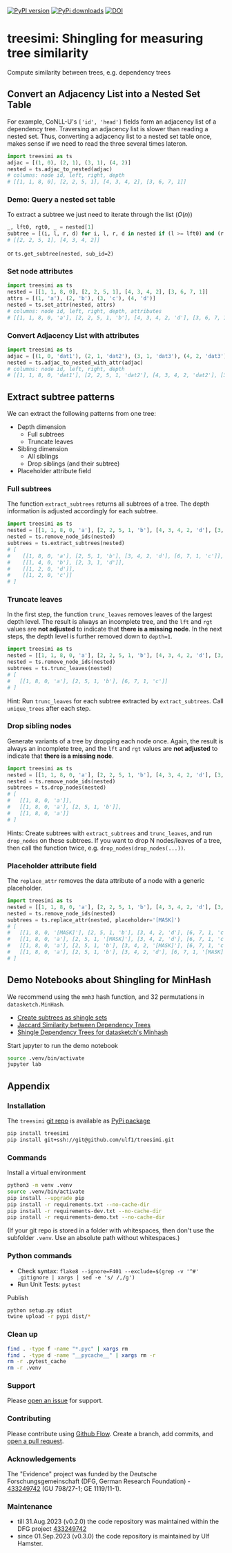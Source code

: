 [![PyPI version](https://badge.fury.io/py/treesimi.svg)](https://badge.fury.io/py/treesimi)
[![PyPi downloads](https://img.shields.io/pypi/dm/treesimi)](https://img.shields.io/pypi/dm/treesimi)
[![DOI](https://zenodo.org/badge/318838452.svg)](https://zenodo.org/badge/latestdoi/318838452)


# treesimi: Shingling for measuring tree similarity
Compute similarity between trees, e.g. dependency trees


## Convert an Adjacency List into a Nested Set Table
For example, CoNLL-U's `['id', 'head']` fields form an adjacency list of a dependency tree.
Traversing an adjacency list is slower than reading a nested set.
Thus, converting a adjacency list to a nested set table once, makes sense if we need to read the three several times lateron.

```py
import treesimi as ts
adjac = [(1, 0), (2, 1), (3, 1), (4, 2)]
nested = ts.adjac_to_nested(adjac)
# columns: node id, left, right, depth
# [[1, 1, 8, 0], [2, 2, 5, 1], [4, 3, 4, 2], [3, 6, 7, 1]]
```

### Demo: Query a nested set table
To extract a subtree we just need to iterate through the list ($O(n)$)

```py
_, lft0, rgt0, _ = nested[1]
subtree = [(i, l, r, d) for i, l, r, d in nested if (l >= lft0) and (r <= rgt0)]
# [[2, 2, 5, 1], [4, 3, 4, 2]]
```

or `ts.get_subtree(nested, sub_id=2)`

### Set node attributes

```py
import treesimi as ts
nested = [[1, 1, 8, 0], [2, 2, 5, 1], [4, 3, 4, 2], [3, 6, 7, 1]]
attrs = [(1, 'a'), (2, 'b'), (3, 'c'), (4, 'd')]
nested = ts.set_attr(nested, attrs)
# columns: node id, left, right, depth, attributes
# [[1, 1, 8, 0, 'a'], [2, 2, 5, 1, 'b'], [4, 3, 4, 2, 'd'], [3, 6, 7, 1, 'c']]
```

### Convert Adjacency List with attributes

```py
import treesimi as ts
adjac = [(1, 0, 'dat1'), (2, 1, 'dat2'), (3, 1, 'dat3'), (4, 2, 'dat3')]
nested = ts.adjac_to_nested_with_attr(adjac)
# columns: node id, left, right, depth
# [[1, 1, 8, 0, 'dat1'], [2, 2, 5, 1, 'dat2'], [4, 3, 4, 2, 'dat2'], [3, 6, 7, 1, 'dat4']]
```


## Extract subtree patterns
We can extract the following patterns from one tree:

* Depth dimension
    * Full subtrees
    * Truncate leaves
* Sibling dimension
    * All siblings
    * Drop siblings (and their subtree)
* Placeholder attribute field


### Full subtrees
The function `extract_subtrees` returns all subtrees of a tree.
The depth information is adjusted accordingly for each subtree.

```py
import treesimi as ts
nested = [[1, 1, 8, 0, 'a'], [2, 2, 5, 1, 'b'], [4, 3, 4, 2, 'd'], [3, 6, 7, 1, 'c']]
nested = ts.remove_node_ids(nested)
subtrees = ts.extract_subtrees(nested)
# [
#    [[1, 8, 0, 'a'], [2, 5, 1, 'b'], [3, 4, 2, 'd'], [6, 7, 1, 'c']],
#    [[1, 4, 0, 'b'], [2, 3, 1, 'd']],
#    [[1, 2, 0, 'd']],
#    [[1, 2, 0, 'c']]
# ]
```

### Truncate leaves
In the first step, the function `trunc_leaves` removes leaves of the largest depth level.
The result is always an incomplete tree, and the `lft` and `rgt` values are **not adjusted** to indicate that **there is a missing node**.
In the next steps, the depth level is further removed down to `depth=1`.

```py
import treesimi as ts
nested = [[1, 1, 8, 0, 'a'], [2, 2, 5, 1, 'b'], [4, 3, 4, 2, 'd'], [3, 6, 7, 1, 'c']]
nested = ts.remove_node_ids(nested)
subtrees = ts.trunc_leaves(nested)
# [
#   [[1, 8, 0, 'a'], [2, 5, 1, 'b'], [6, 7, 1, 'c']]
# ]
```

Hint: Run `trunc_leaves` for each subtree extracted by `extract_subtrees`. Call `unique_trees` after each step.


### Drop sibling nodes
Generate variants of a tree by dropping each node once.
Again, the result is always an incomplete tree, and the `lft` and `rgt` values are **not adjusted** to indicate that **there is a missing node**.

```py
import treesimi as ts
nested = [[1, 1, 8, 0, 'a'], [2, 2, 5, 1, 'b'], [4, 3, 4, 2, 'd'], [3, 6, 7, 1, 'c']]
nested = ts.remove_node_ids(nested)
subtrees = ts.drop_nodes(nested)
# [
#   [[1, 8, 0, 'a']],
#   [[1, 8, 0, 'a'], [2, 5, 1, 'b']],
#   [[1, 8, 0, 'a']]
# ]
```

Hints: Create subtrees with `extract_subtrees` and `trunc_leaves`, and run `drop_nodes` on these subtrees. If you want to drop N nodes/leaves of a tree, then call the function twice, e.g. `drop_nodes(drop_nodes(...))`.


### Placeholder attribute field
The `replace_attr` removes the data attribute of a node with a generic placeholder.

```py
import treesimi as ts
nested = [[1, 1, 8, 0, 'a'], [2, 2, 5, 1, 'b'], [4, 3, 4, 2, 'd'], [3, 6, 7, 1, 'c']]
nested = ts.remove_node_ids(nested)
subtrees = ts.replace_attr(nested, placeholder='[MASK]')
# [
#   [[1, 8, 0, '[MASK]'], [2, 5, 1, 'b'], [3, 4, 2, 'd'], [6, 7, 1, 'c']],
#   [[1, 8, 0, 'a'], [2, 5, 1, '[MASK]'], [3, 4, 2, 'd'], [6, 7, 1, 'c']], 
#   [[1, 8, 0, 'a'], [2, 5, 1, 'b'], [3, 4, 2, '[MASK]'], [6, 7, 1, 'c']], 
#   [[1, 8, 0, 'a'], [2, 5, 1, 'b'], [3, 4, 2, 'd'], [6, 7, 1, '[MASK]']]
# ]
```

## Demo Notebooks about Shingling for MinHash
We recommend using the `mmh3` hash function, and 32 permutations in `datasketch.MinHash`.

- [Create subtrees as shingle sets](https://github.com/ulf1/treesimi/blob/master/demo/Create%20subtrees%20as%20shingle%20sets.ipynb)
- [Jaccard Similarity between Dependency Trees](https://github.com/ulf1/treesimi/blob/master/demo/Jaccard%20Similarity%20between%20Dependency%20Trees.ipynb)
- [Shingle Dependency Trees for datasketch's Minhash](https://github.com/ulf1/treesimi/blob/master/demo/Shingle%20Dependency%20Trees%20for%20datasketch's%20Minhash.ipynb)

Start jupyter to run the demo notebook

```sh
source .venv/bin/activate
jupyter lab
```

## Appendix

### Installation
The `treesimi` [git repo](http://github.com/ulf1/treesimi) is available as [PyPi package](https://pypi.org/project/treesimi)

```sh
pip install treesimi
pip install git+ssh://git@github.com/ulf1/treesimi.git
```

### Commands
Install a virtual environment

```sh
python3 -m venv .venv
source .venv/bin/activate
pip install --upgrade pip
pip install -r requirements.txt --no-cache-dir
pip install -r requirements-dev.txt --no-cache-dir
pip install -r requirements-demo.txt --no-cache-dir
```

(If your git repo is stored in a folder with whitespaces, then don't use the subfolder `.venv`. Use an absolute path without whitespaces.)

### Python commands

* Check syntax: `flake8 --ignore=F401 --exclude=$(grep -v '^#' .gitignore | xargs | sed -e 's/ /,/g')`
* Run Unit Tests: `pytest`

Publish

```sh
python setup.py sdist 
twine upload -r pypi dist/*
```

### Clean up 

```sh
find . -type f -name "*.pyc" | xargs rm
find . -type d -name "__pycache__" | xargs rm -r
rm -r .pytest_cache
rm -r .venv
```


### Support
Please [open an issue](https://github.com/ulf1/treesimi/issues/new) for support.


### Contributing
Please contribute using [Github Flow](https://guides.github.com/introduction/flow/). Create a branch, add commits, and [open a pull request](https://github.com/ulf1/treesimi/compare/).


### Acknowledgements
The "Evidence" project was funded by the Deutsche Forschungsgemeinschaft (DFG, German Research Foundation) - [433249742](https://gepris.dfg.de/gepris/projekt/433249742) (GU 798/27-1; GE 1119/11-1).

### Maintenance
- till 31.Aug.2023 (v0.2.0) the code repository was maintained within the DFG project [433249742](https://gepris.dfg.de/gepris/projekt/433249742)
- since 01.Sep.2023 (v0.3.0) the code repository is maintained by Ulf Hamster.
